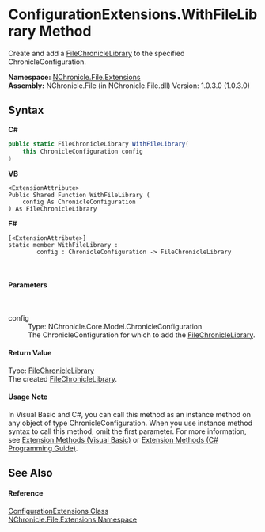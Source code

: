 # ConfigurationExtensions.WithFileLibrary Method 
 

Create and add a <a href="T_NChronicle_File_FileChronicleLibrary.md">FileChronicleLibrary</a> to the specified ChronicleConfiguration.

**Namespace:**&nbsp;<a href="N_NChronicle_File_Extensions.md">NChronicle.File.Extensions</a><br />**Assembly:**&nbsp;NChronicle.File (in NChronicle.File.dll) Version: 1.0.3.0 (1.0.3.0)

## Syntax

**C#**<br />
``` C#
public static FileChronicleLibrary WithFileLibrary(
	this ChronicleConfiguration config
)
```

**VB**<br />
``` VB
<ExtensionAttribute>
Public Shared Function WithFileLibrary ( 
	config As ChronicleConfiguration
) As FileChronicleLibrary
```

**F#**<br />
``` F#
[<ExtensionAttribute>]
static member WithFileLibrary : 
        config : ChronicleConfiguration -> FileChronicleLibrary 

```

<br />

#### Parameters
&nbsp;<dl><dt>config</dt><dd>Type: NChronicle.Core.Model.ChronicleConfiguration<br />The ChronicleConfiguration for which to add the <a href="T_NChronicle_File_FileChronicleLibrary.md">FileChronicleLibrary</a>.</dd></dl>

#### Return Value
Type: <a href="T_NChronicle_File_FileChronicleLibrary.md">FileChronicleLibrary</a><br />The created <a href="T_NChronicle_File_FileChronicleLibrary.md">FileChronicleLibrary</a>.

#### Usage Note
In Visual Basic and C#, you can call this method as an instance method on any object of type ChronicleConfiguration. When you use instance method syntax to call this method, omit the first parameter. For more information, see <a href="http://msdn.microsoft.com/en-us/library/bb384936.aspx">Extension Methods (Visual Basic)</a> or <a href="http://msdn.microsoft.com/en-us/library/bb383977.aspx">Extension Methods (C# Programming Guide)</a>.

## See Also


#### Reference
<a href="T_NChronicle_File_Extensions_ConfigurationExtensions.md">ConfigurationExtensions Class</a><br /><a href="N_NChronicle_File_Extensions.md">NChronicle.File.Extensions Namespace</a><br />

